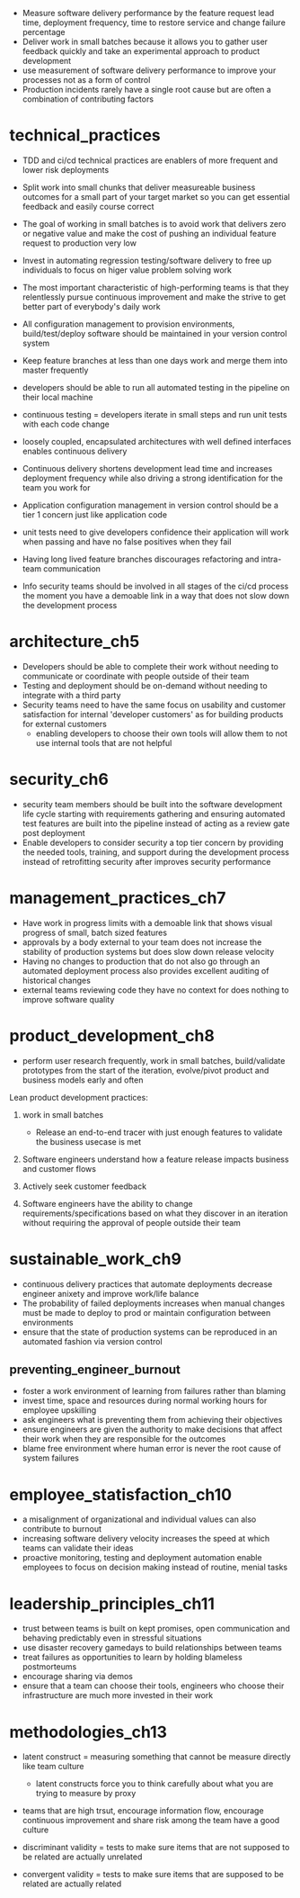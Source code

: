 - Measure software delivery performance by the feature request lead time, deployment frequency, time to restore service and change failure percentage
- Deliver work in small batches because it allows you to gather user feedback quickly and take an experimental approach to product development
- use measurement of software delivery performance to improve your processes not as a form of control
- Production incidents rarely have a single root cause but are often a combination of contributing factors

# technical_practices
- TDD and ci/cd technical practices are enablers of more frequent and lower risk deployments
- Split work into small chunks that deliver measureable business outcomes for a small part of your target market so you can get essential feedback and easily course correct
- The goal of working in small batches is to avoid work that delivers zero or negative value and make the cost of pushing an individual feature request to production very low
- Invest in automating regression testing/software delivery to free up individuals to focus on higer value problem solving work
- The most important characteristic of high-performing teams is that they relentlessly pursue continuous improvement and make the strive to get better part of everybody's daily work
- All configuration management to provision environments, build/test/deploy software should be maintained in your version control system
- Keep feature branches at less than one days work and merge them into master frequently



- developers should be able to run all automated testing in the pipeline on their local machine
- continuous testing = developers iterate in small steps and run unit tests with each code change
- loosely coupled, encapsulated architectures with well defined interfaces enables continuous delivery
- Continuous delivery shortens development lead time and increases deployment frequency while also driving a strong identification for the team you work for
- Application configuration management in version control should be a tier 1 concern just like application code
- unit tests need to give developers confidence their application will work when passing and have no false positives when they fail
- Having long lived feature branches discourages refactoring and intra-team communication
- Info security teams should be involved in all stages of the ci/cd process the moment you have a demoable link in a way that does not slow down the development process


# architecture_ch5
- Developers should be able to complete their work without needing to communicate or coordinate with people outside of their team
- Testing and deployment should be on-demand without needing to integrate with a third party
- Security teams need to have the same focus on usability and customer satisfaction for internal 'developer customers' as for building products for external customers
  - enabling developers to choose their own tools will allow them to not use internal tools that are not helpful


# security_ch6
- security team members should be built into the software development life cycle starting with requirements gathering and ensuring automated test features are built into the pipeline instead of acting as a review gate post deployment
- Enable developers to consider security a top tier concern by providing the needed tools, training, and support during the development process instead of retrofitting security after improves security performance


# management_practices_ch7
- Have work in progress limits with a demoable link that shows visual progress of small, batch sized features
- approvals by a body external to your team does not increase the stability of production systems but does slow down release velocity
- Having no changes to production that do not also go through an automated deployment process also provides excellent auditing of historical changes
- external teams reviewing code they have no context for does nothing to improve software quality


# product_development_ch8
- perform user research frequently, work in small batches, build/validate prototypes from the start of the iteration, evolve/pivot product and business models early and often


Lean product development practices:
1) work in small batches
   - Release an end-to-end tracer with just enough features to validate the business usecase is met
  
2) Software engineers understand how a feature release impacts business and customer flows
3) Actively seek customer feedback
4) Software engineers have the ability to change requirements/specifications based on what they discover in an iteration without requiring the approval of people outside their team


# sustainable_work_ch9
- continuous delivery practices that automate deployments decrease engineer anixety and improve work/life balance
- The probability of failed deployments increases when manual changes must be made to deploy to prod or maintain configuration between environments
- ensure that the state of production systems can be reproduced in an automated fashion via version control

## preventing_engineer_burnout
- foster a work environment of learning from failures rather than blaming
- invest time, space and resources during normal working hours for employee upskilling
- ask engineers what is preventing them from achieving their objectives
- ensure engineers are given the authority to make decisions that affect their work when they are responsible for the outcomes
- blame free environment where human error is never the root cause of system failures

# employee_statisfaction_ch10
- a misalignment of organizational and individual values can also contribute to burnout
- increasing software delivery velocity increases the speed at which teams can validate their ideas
- proactive monitoring, testing and deployment automation enable employees to focus on decision making instead of routine, menial tasks


# leadership_principles_ch11
- trust between teams is built on kept promises, open communication and behaving predictably even in stressful situations
- use disaster recovery gamedays to build relationships between teams
- treat failures as opportunities to learn by holding blameless postmorteums
- encourage sharing via demos
- ensure that a team can choose their tools, engineers who choose their infrastructure are much more invested in their work

# methodologies_ch13
- latent construct = measuring something that cannot be measure directly like team culture
  - latent constructs force you to think carefully about what you are trying to measure by proxy 

- teams that are high trsut, encourage information flow, encourage continuous improvement and share risk among the team have a good culture
- discriminant validity = tests to make sure items that are not supposed to be related are actually unrelated
- convergent validity = tests to make sure items that are supposed to be related are actually related